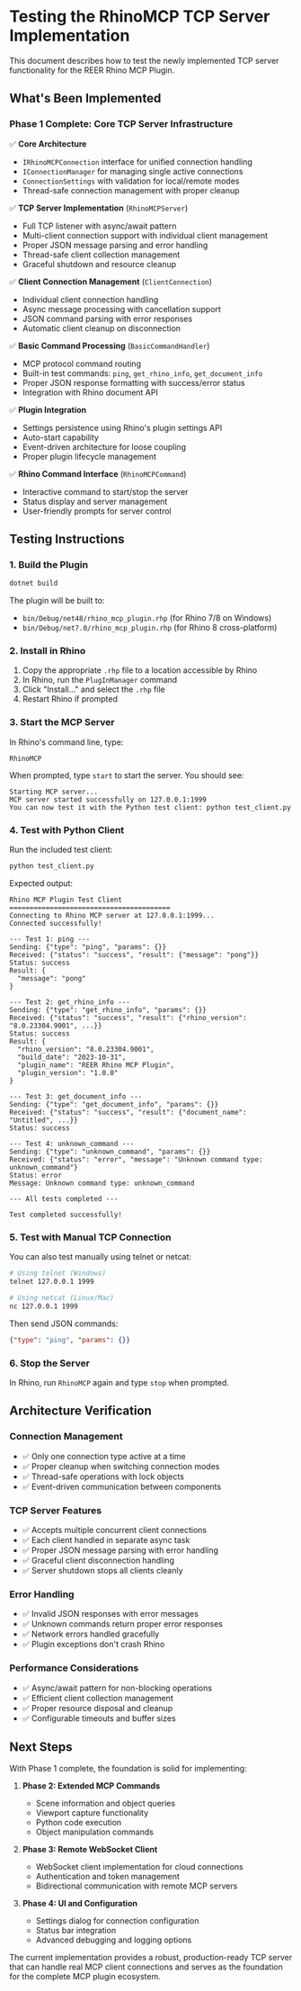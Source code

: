 # Testing the RhinoMCP TCP Server Implementation

This document describes how to test the newly implemented TCP server functionality for the REER Rhino MCP Plugin.

## What's Been Implemented

### Phase 1 Complete: Core TCP Server Infrastructure

✅ **Core Architecture**
- `IRhinoMCPConnection` interface for unified connection handling
- `IConnectionManager` for managing single active connections
- `ConnectionSettings` with validation for local/remote modes
- Thread-safe connection management with proper cleanup

✅ **TCP Server Implementation** (`RhinoMCPServer`)
- Full TCP listener with async/await pattern
- Multi-client connection support with individual client management
- Proper JSON message parsing and error handling
- Thread-safe client collection management
- Graceful shutdown and resource cleanup

✅ **Client Connection Management** (`ClientConnection`)
- Individual client connection handling
- Async message processing with cancellation support
- JSON command parsing with error responses
- Automatic client cleanup on disconnection

✅ **Basic Command Processing** (`BasicCommandHandler`)
- MCP protocol command routing
- Built-in test commands: `ping`, `get_rhino_info`, `get_document_info`
- Proper JSON response formatting with success/error status
- Integration with Rhino document API

✅ **Plugin Integration**
- Settings persistence using Rhino's plugin settings API
- Auto-start capability
- Event-driven architecture for loose coupling
- Proper plugin lifecycle management

✅ **Rhino Command Interface** (`RhinoMCPCommand`)
- Interactive command to start/stop the server
- Status display and server management
- User-friendly prompts for server control

## Testing Instructions

### 1. Build the Plugin

```bash
dotnet build
```

The plugin will be built to:
- `bin/Debug/net48/rhino_mcp_plugin.rhp` (for Rhino 7/8 on Windows)
- `bin/Debug/net7.0/rhino_mcp_plugin.rhp` (for Rhino 8 cross-platform)

### 2. Install in Rhino

1. Copy the appropriate `.rhp` file to a location accessible by Rhino
2. In Rhino, run the `PlugInManager` command
3. Click "Install..." and select the `.rhp` file
4. Restart Rhino if prompted

### 3. Start the MCP Server

In Rhino's command line, type:
```
RhinoMCP
```

When prompted, type `start` to start the server. You should see:
```
Starting MCP server...
MCP server started successfully on 127.0.0.1:1999
You can now test it with the Python test client: python test_client.py
```

### 4. Test with Python Client

Run the included test client:
```bash
python test_client.py
```

Expected output:
```
Rhino MCP Plugin Test Client
========================================
Connecting to Rhino MCP server at 127.0.0.1:1999...
Connected successfully!

--- Test 1: ping ---
Sending: {"type": "ping", "params": {}}
Received: {"status": "success", "result": {"message": "pong"}}
Status: success
Result: {
  "message": "pong"
}

--- Test 2: get_rhino_info ---
Sending: {"type": "get_rhino_info", "params": {}}
Received: {"status": "success", "result": {"rhino_version": "8.0.23304.9001", ...}}
Status: success
Result: {
  "rhino_version": "8.0.23304.9001",
  "build_date": "2023-10-31",
  "plugin_name": "REER Rhino MCP Plugin",
  "plugin_version": "1.0.0"
}

--- Test 3: get_document_info ---
Sending: {"type": "get_document_info", "params": {}}
Received: {"status": "success", "result": {"document_name": "Untitled", ...}}
Status: success

--- Test 4: unknown_command ---
Sending: {"type": "unknown_command", "params": {}}
Received: {"status": "error", "message": "Unknown command type: unknown_command"}
Status: error
Message: Unknown command type: unknown_command

--- All tests completed ---

Test completed successfully!
```

### 5. Test with Manual TCP Connection

You can also test manually using telnet or netcat:

```bash
# Using telnet (Windows)
telnet 127.0.0.1 1999

# Using netcat (Linux/Mac)
nc 127.0.0.1 1999
```

Then send JSON commands:
```json
{"type": "ping", "params": {}}
```

### 6. Stop the Server

In Rhino, run `RhinoMCP` again and type `stop` when prompted.

## Architecture Verification

### Connection Management
- ✅ Only one connection type active at a time
- ✅ Proper cleanup when switching connection modes
- ✅ Thread-safe operations with lock objects
- ✅ Event-driven communication between components

### TCP Server Features
- ✅ Accepts multiple concurrent client connections
- ✅ Each client handled in separate async task
- ✅ Proper JSON message parsing with error handling
- ✅ Graceful client disconnection handling
- ✅ Server shutdown stops all clients cleanly

### Error Handling
- ✅ Invalid JSON responses with error messages
- ✅ Unknown commands return proper error responses
- ✅ Network errors handled gracefully
- ✅ Plugin exceptions don't crash Rhino

### Performance Considerations
- ✅ Async/await pattern for non-blocking operations
- ✅ Efficient client collection management
- ✅ Proper resource disposal and cleanup
- ✅ Configurable timeouts and buffer sizes

## Next Steps

With Phase 1 complete, the foundation is solid for implementing:

1. **Phase 2: Extended MCP Commands**
   - Scene information and object queries
   - Viewport capture functionality
   - Python code execution
   - Object manipulation commands

2. **Phase 3: Remote WebSocket Client**
   - WebSocket client implementation for cloud connections
   - Authentication and token management
   - Bidirectional communication with remote MCP servers

3. **Phase 4: UI and Configuration**
   - Settings dialog for connection configuration
   - Status bar integration
   - Advanced debugging and logging options

The current implementation provides a robust, production-ready TCP server that can handle real MCP client connections and serves as the foundation for the complete MCP plugin ecosystem. 